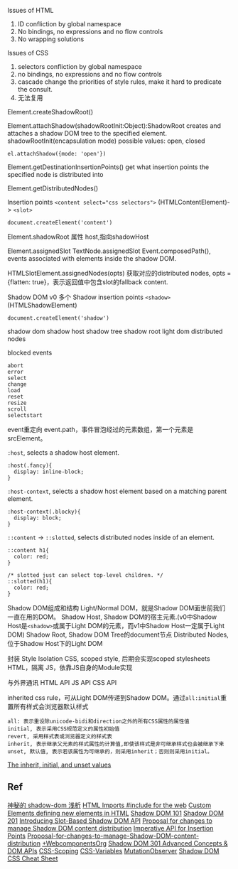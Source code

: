Issues of HTML
1. ID confliction by global namespace
2. No bindings, no expressions and no flow controls
3. No wrapping solutions

Issues of CSS
1. selectors confliction by global namespace
2. no bindings, no expressions and no flow controls
3. cascade change the priorities of style rules, make it hard to predicate the consult.
4. 无法复用



Element.createShadowRoot()

Element.attachShadow(shadowRootInit:Object):ShadowRoot
creates and attaches a shadow DOM tree to the specified element.
shadowRootInit(encapsulation mode)
possible values: open,
                 closed
```
el.attachShadow({mode: 'open'})
```

Element.getDestinationInsertionPoints()
get what insertion points the specified node is distributed into

Element.getDistributedNodes()

Insertion points
`<content select="css selectors">` (HTMLContentElement)-> `<slot>`
```
document.createElement('content')
```

Element.shadowRoot
属性
host,指向shadowHost 

Element.assignedSlot
TextNode.assignedSlot
Event.composedPath(), events associated with elements inside the shadow DOM.

HTMLSlotElement.assignedNodes(opts)
获取对应的distributed nodes, opts = {flatten: true}，表示返回值中包含slot的fallback content.


Shadow DOM v0
多个
Shadow insertion points
`<shadow>` (HTMLShadowElement)
```
document.createElement('shadow')
```

shadow dom
shadow host
shadow tree
shadow root
light dom
distributed nodes

blocked events
```
abort
error
select
change
load
reset
resize
scroll
selectstart
```

event重定向
event.path，事件冒泡经过的元素数组，第一个元素是srcElement。



`:host`, selects a shadow host element.
```
:host(.fancy){
  display: inline-block;
}
```
`:host-context`, selects a shadow host element based on a matching parent element.
```
:host-context(.blocky){
  display: block;
}
```
`::content` -> `::slotted`, selects distributed nodes inside of an element.
```
::content h1{
  color: red;
}

/* slotted just can select top-level children. */
::slotted(h1){
  color: red;
}
```

Shadow DOM组成和结构
Light/Normal DOM，就是Shadow DOM面世前我们一直在用的DOM。
Shadow Host, Shadow DOM的宿主元素.(v0中Shadow Host是`<shadow>`或属于Light DOM的元素，而v1中Shadow Host一定属于Light DOM)
Shadow Root, Shadow DOM Tree的document节点
Distributed Nodes,位于Shadow Host下的Light DOM

封装
Style Isolation
CSS, scoped style, 后期会实现scoped stylesheets
HTML，隔离
JS，依靠JS自身的Module实现

与外界通讯
HTML API
JS API
CSS API

inherited css rule，可从Light DOM传递到Shadow DOM。通过`all:initial`重置所有样式会浏览器默认样式
```
all: 表示重设除unicode-bidi和direction之外的所有CSS属性的属性值
initial, 表示采用CSS规范定义的属性初始值
revert, 采用样式表或浏览器定义的样式表
inherit, 表示继承父元素的样式属性的计算值,即使该样式是非可继承样式也会被继承下来
unset, 默认值, 表示若该属性为可继承的，则采用inherit；否则则采用initial。
```
[The inherit, initial, and unset values](http://www.quirksmode.org/css/cascading/values.html)



## Ref
[神秘的 shadow-dom 浅析](http://www.cnblogs.com/coco1s/p/5711795.html)
[HTML Imports #include for the web](http://www.html5rocks.com/en/tutorials/webcomponents/imports/)
[Custom Elements defining new elements in HTML](http://www.html5rocks.com/en/tutorials/webcomponents/customelements/)
[Shadow DOM 101](http://www.html5rocks.com/en/tutorials/webcomponents/shadowdom/)
[Shadow DOM 201](http://www.html5rocks.com/en/tutorials/webcomponents/shadowdom-201/)
[<content>](https://developer.mozilla.org/en-US/docs/Web/HTML/Element/content)
[Introducing Slot-Based Shadow DOM API](https://webkit.org/blog/4096/introducing-shadow-dom-api/)
[Proposal for changes to manage Shadow DOM content distribution](https://lists.w3.org/Archives/Public/public-webapps/2015AprJun/0184.html)
[Imperative API for Insertion Points](https://lists.w3.org/Archives/Public/public-webapps/2014JanMar/0376.html)
[Proposal-for-changes-to-manage-Shadow-DOM-content-distribution](https://github.com/w3c/webcomponents/blob/gh-pages/proposals/Proposal-for-changes-to-manage-Shadow-DOM-content-distribution.md)
[+WebcomponentsOrg](https://plus.google.com/+WebcomponentsOrg)
[Shadow DOM 301 Advanced Concepts & DOM APIs](http://www.html5rocks.com/en/tutorials/webcomponents/shadowdom-301/)
[CSS-Scoping](https://drafts.csswg.org/css-scoping/)
[CSS-Variables](http://dev.w3.org/csswg/css-variables/)
[MutationObserver](https://developer.mozilla.org/en-US/docs/Web/API/MutationObserver)
[Shadow DOM CSS Cheat Sheet](http://robdodson.me/shadow-dom-css-cheat-sheet/)
